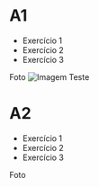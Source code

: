 # A1
- Exercício 1
- Exercício 2
- Exercício 3

Foto
<img src="https://www.pexels.com/pt-br/foto/fotografia-em-close-de-diferentes-tipos-de-cores-de-papel-40799/" alt="Imagem Teste">

# A2
- Exercício 1
- Exercício 2
- Exercício 3

Foto
